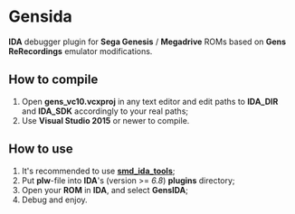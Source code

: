 # Gensida
**IDA** debugger plugin for **Sega Genesis** / **Megadrive** ROMs based on **Gens ReRecordings** emulator modifications.

## How to compile
1. Open **gens_vc10.vcxproj** in any text editor and edit paths to **IDA_DIR** and **IDA_SDK** accordingly to your real paths;
2. Use **Visual Studio 2015** or newer to compile.

## How to use
1. It's recommended to use **[smd_ida_tools](https://github.com/DrMefistO/smd_ida_tools)**;
2. Put **plw**-file into **IDA**'s (version >= *6.8*) **plugins** directory;
3. Open your **ROM** in **IDA**, and select **GensIDA**;
4. Debug and enjoy.
